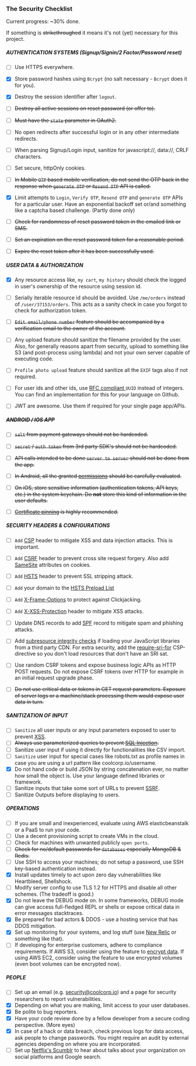 ### The Security Checklist
Current progress: ~30% done.

If something is ~~strikethroughed~~ it means it's not (yet) necessary for this project.

##### AUTHENTICATION SYSTEMS (Signup/Signin/2 Factor/Password reset) 
- [ ] Use HTTPS everywhere.
- [x] Store password hashes using `Bcrypt` (no salt necessary - `Bcrypt` does it for you).
- [x] Destroy the session identifier after `logout`.  
- [ ] ~~Destroy all active sessions on reset password (or offer to).~~
- [ ] ~~Must have the `state` parameter in OAuth2.~~
- [ ] No open redirects after successful login or in any other intermediate redirects.
- [ ] When parsing Signup/Login input, sanitize for javascript://, data://, CRLF characters. 
- [ ] Set secure, httpOnly cookies.
- [ ] ~~In Mobile `OTP` based mobile verification, do not send the OTP back in the response when `generate OTP` or `Resend OTP`  API is called.~~
- [x] Limit attempts to `Login`, `Verify OTP`, `Resend OTP` and `generate OTP` APIs for a particular user. Have an exponential backoff set or/and something like a captcha based challenge. (Partly done only)
- [ ] ~~Check for randomness of reset password token in the emailed link or SMS.~~
- [ ] ~~Set an expiration on the reset password token for a reasonable period.~~
- [ ] ~~Expire the reset token after it has been successfully used.~~


##### USER DATA & AUTHORIZATION
- [x] Any resource access like, `my cart`, `my history` should check the logged in user's ownership of the resource using session id.
- [ ] Serially iterable resource id should be avoided. Use `/me/orders` instead of `/user/37153/orders`. This acts as a sanity check in case you forgot to check for authorization token. 
- [ ] ~~`Edit email/phone number` feature should be accompanied by a verification email to the owner of the account.~~
- [ ] Any upload feature should sanitize the filename provided by the user. Also, for generally reasons apart from security, upload to something like S3 (and post-process using lambda) and not your own server capable of executing code.  
- [ ] `Profile photo upload` feature should sanitize all the `EXIF` tags also if not required.
- [ ] For user ids and other ids, use [RFC compliant ](http://www.ietf.org/rfc/rfc4122.txt) `UUID` instead of integers. You can find an implementation for this for your language on Github.
- [ ] JWT are awesome. Use them if required for your single page app/APIs.


##### ~~ANDROID / IOS APP~~
- [ ] ~~`salt` from payment gateways should not be hardcoded.~~
- [ ] ~~`secret` / `auth token` from 3rd party SDK's should not be hardcoded.~~
- [ ] ~~API calls intended to be done `server to server` should not be done from the app.~~
- [ ] ~~In Android, all the granted  [permissions](https://developer.android.com/guide/topics/security/permissions.html) should be carefully evaluated.~~
- [ ] ~~On iOS, store sensitive information (authentication tokens, API keys, etc.) in the system keychain. Do __not__ store this kind of information in the user defaults.~~
- [ ] ~~[Certificate pinning](https://en.wikipedia.org/wiki/HTTP_Public_Key_Pinning) is highly recommended.~~


##### SECURITY HEADERS & CONFIGURATIONS
- [ ] `Add` [CSP](https://en.wikipedia.org/wiki/Content_Security_Policy) header to mitigate XSS and data injection attacks. This is important.
- [ ] `Add` [CSRF](https://en.wikipedia.org/wiki/Cross-site_request_forgery) header to prevent cross site request forgery. Also add [SameSite](https://tools.ietf.org/html/draft-ietf-httpbis-cookie-same-site-00) attributes on cookies.
- [ ] `Add` [HSTS](https://en.wikipedia.org/wiki/HTTP_Strict_Transport_Security) header to prevent SSL stripping attack.
- [ ] `Add` your domain to the [HSTS Preload List](https://hstspreload.appspot.com/)
- [ ] `Add` [X-Frame-Options](https://en.wikipedia.org/wiki/Clickjacking#X-Frame-Options) to protect against Clickjacking.
- [ ] `Add` [X-XSS-Protection](https://www.owasp.org/index.php/OWASP_Secure_Headers_Project#X-XSS-Protection) header to mitigate XSS attacks.
- [ ] Update DNS records to add [SPF](https://en.wikipedia.org/wiki/Sender_Policy_Framework) record to mitigate spam and phishing attacks.
- [ ] Add [subresource integrity checks](https://en.wikipedia.org/wiki/Subresource_Integrity) if loading your JavaScript libraries from a third party CDN. For extra security, add the [require-sri-for](https://w3c.github.io/webappsec-subresource-integrity/#parse-require-sri-for) CSP-directive so you don't load resources that don't have an SRI sat.  
- [ ] Use random CSRF tokens and expose business logic APIs as HTTP POST requests. Do not expose CSRF tokens over HTTP for example in an initial request upgrade phase.
- [ ] ~~Do not use critical data or tokens in GET request parameters. Exposure of server logs or a machine/stack processing them would expose user data in turn.~~


##### SANITIZATION OF INPUT
- [ ] `Sanitize` all user inputs or any input parameters exposed to user to prevent [XSS](https://en.wikipedia.org/wiki/Cross-site_scripting).
- [ ] ~~Always use parameterized queries to prevent [SQL Injection](https://en.wikipedia.org/wiki/SQL_injection).~~
- [ ] Sanitize user input if using it directly for functionalities like CSV import.
- [ ] `Sanitize` user input for special cases like robots.txt as profile names in case you are using a url pattern like coolcorp.io/username. 
- [x] Do not hand code or build JSON by string concatenation ever, no matter how small the object is. Use your language defined libraries or framework.
- [ ] Sanitize inputs that take some sort of URLs to prevent [SSRF](https://docs.google.com/document/d/1v1TkWZtrhzRLy0bYXBcdLUedXGb9njTNIJXa3u9akHM/edit#heading=h.t4tsk5ixehdd).
- [ ] Sanitize Outputs before displaying to users.

##### OPERATIONS
- [ ] If you are small and inexperienced, evaluate using AWS elasticbeanstalk or a PaaS to run your code.
- [ ] Use a decent provisioning script to create VMs in the cloud.
- [ ] Check for machines with unwanted publicly `open ports`.
- [ ] ~~Check for no/default passwords for `databases` especially MongoDB & Redis.~~
- [ ] Use SSH to access your machines; do not setup a password, use SSH key-based authentication instead.
- [x] Install updates timely to act upon zero day vulnerabilities like Heartbleed, Shellshock.
- [ ] Modify server config to use TLS 1.2 for HTTPS and disable all other schemes. (The tradeoff is good.)
- [x] Do not leave the DEBUG mode on. In some frameworks, DEBUG mode can give access full-fledged REPL or shells or expose critical data in error messages stacktraces.
- [x] Be prepared for bad actors & DDOS - use a hosting service that has DDOS mitigation.
- [x] Set up monitoring for your systems, and log stuff (use [New Relic](https://newrelic.com/) or something like that).
- [ ] If developing for enterprise customers, adhere to compliance requirements. If AWS S3, consider using the feature to [encrypt data](http://docs.aws.amazon.com/AmazonS3/latest/dev/UsingServerSideEncryption.html). If using AWS EC2, consider using the feature to use encrypted volumes (even boot volumes can be encrypted now).

##### PEOPLE
- [ ] Set up an email (e.g. security@coolcorp.io) and a page for security researchers to report vulnerabilities.
- [x] Depending on what you are making, limit access to your user databases.
- [x] Be polite to bug reporters.
- [x] Have your code review done by a fellow developer from a secure coding perspective. (More eyes)
- [x] In case of a hack or data breach, check previous logs for data access, ask people to change passwords. You might require an audit by external agencies depending on where you are incorporated.  
- [ ] Set up [Netflix's Scumblr](https://github.com/Netflix/Scumblr) to hear about talks about your organization on social platforms and Google search.
